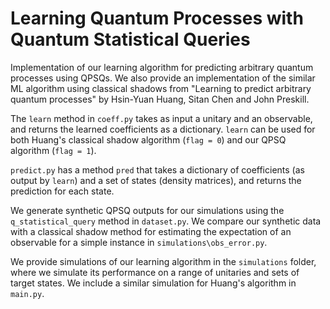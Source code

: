 # Learning Quantum Processes with Quantum Statistical Queries
Implementation of our learning algorithm for predicting arbitrary quantum processes using QPSQs.
We also provide an implementation of the similar ML algorithm using classical shadows from "Learning to predict arbitrary quantum processes" by Hsin-Yuan Huang, Sitan Chen and John Preskill.

The `learn` method in `coeff.py` takes as input a unitary and an observable, and returns the learned coefficients as a dictionary. `learn` can be used for both Huang's classical shadow algorithm (`flag = 0`) and our QPSQ algorithm (`flag = 1`).

`predict.py` has a method `pred` that takes a dictionary of coefficients (as output by `learn`) and a set of states (density matrices), and returns the prediction for each state.

We generate synthetic QPSQ outputs for our simulations using the `q_statistical_query` method in `dataset.py`. We compare our synthetic data with a classical shadow method for estimating the expectation of an observable for a simple instance in `simulations\obs_error.py`.

We provide simulations of our learning algorithm in the `simulations` folder, where we simulate its performance on a range of unitaries and sets of target states. We include a similar simulation for Huang's algorithm in `main.py`.
